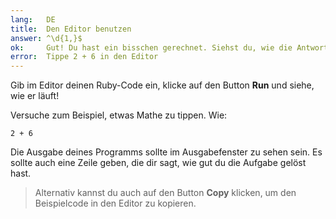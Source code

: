 ```yaml
---
lang:   DE
title:  Den Editor benutzen
answer: ^\d{1,}$
ok:     Gut! Du hast ein bisschen gerechnet. Siehst du, wie die Antwort herauskommt?
error:  Tippe 2 + 6 in den Editor
---
```


Gib im Editor deinen Ruby-Code ein, klicke auf den Button __Run__ und siehe, 
wie er läuft!

Versuche zum Beispiel, etwas Mathe zu tippen. Wie:

    2 + 6

Die Ausgabe deines Programms sollte im Ausgabefenster zu sehen sein.
Es sollte auch eine Zeile geben, die dir sagt, wie gut du die Aufgabe gelöst 
hast.

> Alternativ kannst du auch auf den Button __Copy__ klicken, um den 
Beispielcode in den Editor zu kopieren.
